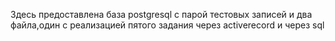 Здесь предоставлена база postgresql с парой тестовых записей
и два файла,один с реализацией пятого задания через activerecord
и через sql